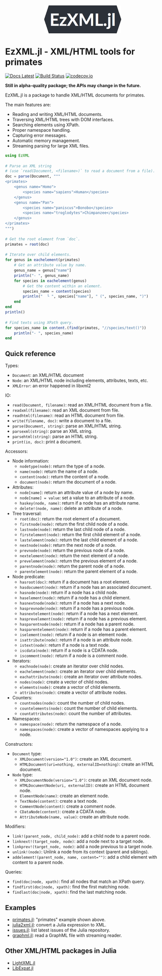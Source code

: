 <p align="center"><img src="/docs/EzXML.jl.png" alt="EzXML.jl Logo" width="250" /></p>

EzXML.jl - XML/HTML tools for primates
======================================

[![Docs Latest][docs-latest-img]][docs-latest-url]
[![Build Status][build-latest-img]][build-latest-url]
[![codecov.io][codecov-img]][codecov-url]

**Still in alpha-quality package; the APIs may change in the future.**

EzXML.jl is a package to handle XML/HTML documents for primates.

The main features are:
* Reading and writing XML/HTML documents.
* Traversing XML/HTML trees with DOM interfaces.
* Searching elements using XPath.
* Proper namespace handling.
* Capturing error messages.
* Automatic memory management.
* Streaming parsing for large XML files.

```julia
using EzXML

# Parse an XML string
# (use `read(Document, <filename>)` to read a document from a file).
doc = parse(Document, """
<primates>
    <genus name="Homo">
        <species name="sapiens">Human</species>
    </genus>
    <genus name="Pan">
        <species name="paniscus">Bonobo</species>
        <species name="troglodytes">Chimpanzee</species>
    </genus>
</primates>
""")

# Get the root element from `doc`.
primates = root(doc)

# Iterate over child elements.
for genus in eachelement(primates)
    # Get an attribute value by name.
    genus_name = genus["name"]
    println("- ", genus_name)
    for species in eachelement(genus)
        # Get the content within an element.
        species_name = content(species)
        println("  └ ", species["name"], " (", species_name, ")")
    end
end
println()

# Find texts using XPath query.
for species_name in content.(find(primates, "//species/text()"))
    println("- ", species_name)
end
```

Quick reference
---------------

Types:
* `Document`: an XML/HTML document
* `Node`: an XML/HTML node including elements, attributes, texts, etc.
* `XMLError`: an error happened in libxml2

IO:
* `read(Document, filename)`: read an XML/HTML document from a file.
* `readxml(filename)`: read an XML document from file.
* `readhtml(filename)`: read an HTML document from file.
* `write(filename, doc)`: write a document to a file.
* `parse(Document, string)`: parse an XML/HTML string.
* `parsexml(string)`: parse an XML string.
* `parsehtml(string)`: parse an HTML string.
* `print(io, doc)`: print a document.

Accessors:
* Node information:
    * `nodetype(node)`: return the type of a node.
    * `name(node)`: return the name of a node.
    * `content(node)`: return the content of a node.
    * `document(node)`: return the document of a node.
* Attributes:
    * `node[name]`: return an attribute value of a node by name.
    * `node[name] = value`: set a value to an attribute of a node.
    * `haskey(node, name)`: return if a node has an attribute name.
    * `delete!(node, name)`: delete an attribute of a node.
* Tree traversal:
    * `root(doc)`: return the root element of a document.
    * `firstnode(node)`: return the first child node of a node.
    * `lastnode(node)`: return the last child node of a node.
    * `firstelement(node)`: return the first child element of a node.
    * `lastelement(node)`: return the last child element of a node.
    * `nextnode(node)`: return the next node of a node.
    * `prevnode(node)`: return the previous node of a node.
    * `nextelement(node)`: return the next element of a node.
    * `prevelement(node)`: return the previous element of a node.
    * `parentnode(node)`: return the parent node of a node.
    * `parentelement(node)`: return the parent element of a node.
* Node predicate:
    * `hasroot(doc)`: return if a document has a root element.
    * `hasdocument(node)`: return if a node has an associated document.
    * `hasnode(node)`: return if a node has a child node.
    * `haselement(node)`: return if a node has a child element.
    * `hasnextnode(node)`: return if a node has a next node.
    * `hasprevnode(node)`: return if a node has a previous node.
    * `hasnextelement(node)`: return if a node has a next element.
    * `hasprevelement(node)`: return if a node has a previous element.
    * `hasparentnode(node)`: return if a node has a parent node.
    * `hasparentelement(node)`: return if a node has a parent element.
    * `iselement(node)`: return if a node is an element node.
    * `isattribute(node)`: return if a node is an attribute node.
    * `istext(node)`: return if a node is a text node.
    * `iscdata(node)`: return if a node is a CDATA node.
    * `iscomment(node)`: return if a node is a comment node.
* Iterators:
    * `eachnode(node)`: create an iterator over child nodes.
    * `eachelement(node)`: create an iterator over child elements.
    * `eachattribute(node)`: create an iterator over attribute nodes.
    * `nodes(node)`: create a vector of child nodes.
    * `elements(node)`: create a vector of child elements.
    * `attributes(node)`: create a vector of attribute nodes.
* Counters:
    * `countnodes(node)`: count the number of child nodes.
    * `countelements(node)`: count the number of child elements.
    * `countattributes(node)`: count the number of attributes.
* Namespaces:
    * `namespace(node)`: return the namespace of a node.
    * `namespaces(node)`: create a vector of namespaces applying to a node.

Constructors:
* `Document` type:
    * `XMLDocument(version="1.0")`: create an XML document.
    * `HTMLDocument(uri=nothing, externalID=nothing)`: create an HTML document.
* `Node` type:
    * `XMLDocumentNode(version="1.0")`: create an XML document node.
    * `HTMLDocumentNode(uri, externalID)`: create an HTML document node.
    * `ElementNode(name)`: create an element node.
    * `TextNode(content)`: create a text node.
    * `CommentNode(content)`: create a comment node.
    * `CDataNode(content)`: create a CDATA node.
    * `AttributeNode(name, value)`: create an attribute node.

Modifiers:
* `link!(parent_node, child_node)`: add a child node to a parent node.
* `linknext!(target_node, node)`: add a node next to a target node.
* `linkprev!(target_node, node)`: add a node previous to a target node.
* `unlink!(node)`: Unlink a node from its context (parent and siblings).
* `addelement!(parent_node, name, content="")`: add a child element with content to a parent node.

Queries:
* `find(doc|node, xpath)`: find all nodes that match an XPath query.
* `findfirst(doc|node, xpath)`: find the first matching node.
* `findlast(doc|node, xpath)`: find the last matching node.

Examples
--------

* [primates.jl](/example/primates.jl): "primates" example shown above.
* [julia2xml.jl](/example/julia2xml.jl): convert a Julia expression to XML.
* [issues.jl](/example/issues.jl): list latest issues of the Julia repository.
* [graphml.jl](/example/graphml.jl): read a GraphML file with streaming reader.

Other XML/HTML packages in Julia
--------------------------------

* [LightXML.jl](https://github.com/JuliaIO/LightXML.jl)
* [LibExpat.jl](https://github.com/amitmurthy/LibExpat.jl)


[docs-latest-img]: https://img.shields.io/badge/docs-latest-blue.svg
[docs-latest-url]: https://bicycle1885.github.io/EzXML.jl/latest
[build-latest-img]: https://travis-ci.org/bicycle1885/EzXML.jl.svg?branch=master
[build-latest-url]: https://travis-ci.org/bicycle1885/EzXML.jl
[codecov-img]: http://codecov.io/github/bicycle1885/EzXML.jl/coverage.svg?branch=master
[codecov-url]: http://codecov.io/github/bicycle1885/EzXML.jl?branch=master
